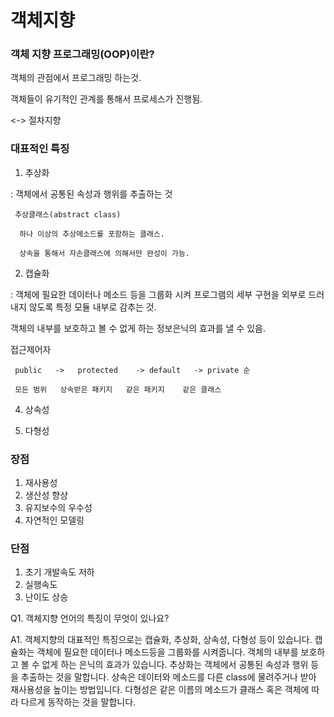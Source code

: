 # 객체지향

### 객체 지향 프로그래밍(OOP)이란?
 
객체의 관점에서 프로그래밍 하는것.

객체들이 유기적인 관계를 통해서 프로세스가 진행됨.
 
 <-> 절차지향

### 대표적인 특징
 1. 추상화

: 객체에서 공통된 속성과 행위를 추출하는 것

     추상클래스(abstract class)
     
      하나 이상의 추상메소드를 포함하는 클래스.
     
      상속을 통해서 자손클래스에 의해서만 완성이 가능. 
     


 2. 캡슐화

: 객체에 필요한 데이터나 메소드 등을 그룹화 시켜 프로그램의 세부 구현을 외부로 드러내지 않도록 특정 모듈 내부로 감추는 것.

객체의 내부를 보호하고 볼 수 없게 하는 정보은닉의 효과를 낼 수 있음.


  접근제어자
  
     public   ->   protected    -> default   -> private 순
     
     모든 범위   상속받은 패키지   같은 패키지    같은 클래스

 4. 상속성


 5. 다형성
 
 
### 장점
 1. 재사용성
 2. 생산성 향상
 3. 유지보수의 우수성
 4. 자연적인 모델링


### 단점
 1. 초기 개발속도 저하
 2. 실행속도
 3. 난이도 상승


Q1. 객체지향 언어의 특징이 무엇이 있나요?

A1. 객체지향의 대표적인 특징으로는 캡슐화, 추상화, 상속성, 다형성 등이 있습니다.
캡슐화는 객체에 필요한 데이터나 메소드등을 그룹화를 시켜줍니다. 객체의 내부를 보호하고 볼 수 없게 하는 은닉의 효과가 있습니다.
추상화는 객체에서 공통된 속성과 행위 등을 추출하는 것을 말합니다.
상속은 데이터와 메소드를 다른 class에 물려주거나 받아 재사용성을 높이는 방법입니다.
다형성은 같은 이름의 메소드가 클래스 혹은 객체에 따라 다르게 동작하는 것을 말합니다.
